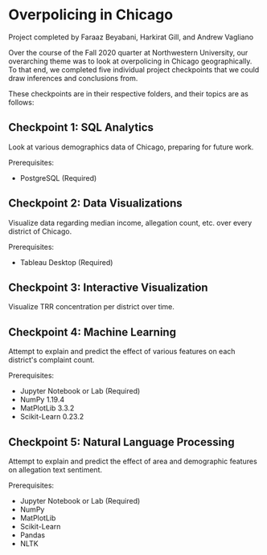 # Overpolicing in Chicago

Project completed by Faraaz Beyabani, Harkirat Gill, and Andrew Vagliano

Over the course of the Fall 2020 quarter at Northwestern University, our overarching theme was to look at overpolicing in Chicago geographically. To that end, we completed five individual project checkpoints that we could draw inferences and conclusions from.

These checkpoints are in their respective folders, and their topics are as follows:

## Checkpoint 1: SQL Analytics

Look at various demographics data of Chicago, preparing for future work.

Prerequisites:
* PostgreSQL (Required)

## Checkpoint 2: Data Visualizations

Visualize data regarding median income, allegation count, etc. over every district of Chicago.

Prerequisites:
* Tableau Desktop (Required)

## Checkpoint 3: Interactive Visualization

Visualize TRR concentration per district over time.

## Checkpoint 4: Machine Learning

Attempt to explain and predict the effect of various features on each district's complaint count.

Prerequisites:
* Jupyter Notebook or Lab (Required)
* NumPy 1.19.4
* MatPlotLib 3.3.2
* Scikit-Learn 0.23.2

## Checkpoint 5: Natural Language Processing

Attempt to explain and predict the effect of area and demographic features on allegation text sentiment.

Prerequisites:
* Jupyter Notebook or Lab (Required)
* NumPy
* MatPlotLib
* Scikit-Learn
* Pandas
* NLTK